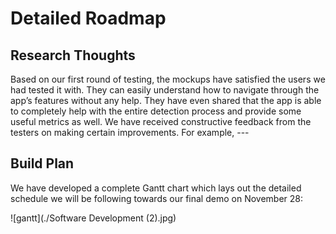 # Detailed Roadmap

## Research Thoughts

Based on our first round of testing, the mockups have satisfied the users we had tested it with. They can easily understand how to navigate through the app’s features without any help. They have even shared that the app is able to completely help with the entire detection process and provide some useful metrics as well.
We have received constructive feedback from the testers on making certain improvements. For example, ---


## Build Plan
We have developed a complete Gantt chart which lays out the detailed schedule we will be following towards our final demo on November 28:

![gantt](./Software Development (2).jpg)